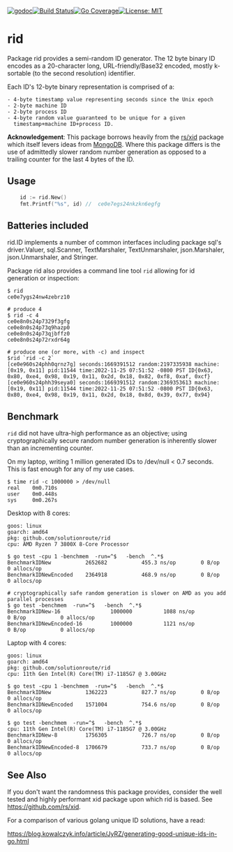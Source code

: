 [![godoc](http://img.shields.io/badge/godev-reference-blue.svg?style=flat)](https://pkg.go.dev/github.com/solutionroute/rid?tab=doc)[![Build Status](https://travis-ci.org/solutionroute/rid.svg?branch=master)](https://travis-ci.org/solutionroute/rid)[![Go Coverage](https://img.shields.io/badge/coverage-98.3%25-brightgreen.svg?style=flat)](http://gocover.io/github.com/solutionroute/rid)[![License: MIT](https://img.shields.io/badge/License-MIT-yellow.svg)](https://opensource.org/licenses/MIT)

# rid

Package rid provides a semi-random ID generator. The 12 byte binary ID encodes
as a 20-character long, URL-friendly/Base32 encoded, mostly k-sortable (to the
second resolution) identifier.

Each ID's 12-byte binary representation is comprised of a:

    - 4-byte timestamp value representing seconds since the Unix epoch
    - 2-byte machine ID
    - 2-byte process ID
    - 4-byte random value guaranteed to be unique for a given 
      timestamp+machine ID+process ID.

**Acknowledgement**: This package borrows heavily from the
[rs/xid](https://github.com/rs/xid) package which itself levers ideas from
[MongoDB](https://docs.mongodb.com/manual/reference/method/ObjectId/). Where
this package differs is the use of admittedly slower random number generation
as opposed to a trailing counter for the last 4 bytes of the ID.

## Usage

```go
    id := rid.New()
    fmt.Printf("%s", id) //  ce0e7egs24nkzkn6egfg
```

## Batteries included

rid.ID implements a number of common interfaces including package sql's
driver.Valuer, sql.Scanner, TextMarshaler, TextUnmarshaler, json.Marshaler,
json.Unmarshaler, and Stringer.

Package rid also provides a command line tool `rid` allowing for id generation
or inspection:

    $ rid
    ce0e7ygs24nw4zebrz10

    # produce 4
    $ rid -c 4
    ce0e8n0s24p7329f3gfg
    ce0e8n0s24p73q9hazp0
    ce0e8n0s24p73qjbffz0
    ce0e8n0s24p72rxdr64g

    # produce one (or more, with -c) and inspect
    $rid `rid -c 2`
    [ce0e960s24phh0qrnz7g] seconds:1669391512 random:2197335938 machine:[0x19, 0x11] pid:11544 time:2022-11-25 07:51:52 -0800 PST ID{0x63, 0x80, 0xe4, 0x98, 0x19, 0x11, 0x2d, 0x18, 0x82, 0xf8, 0xaf, 0xcf}
    [ce0e960s24phh39seya0] seconds:1669391512 random:2369353613 machine:[0x19, 0x11] pid:11544 time:2022-11-25 07:51:52 -0800 PST ID{0x63, 0x80, 0xe4, 0x98, 0x19, 0x11, 0x2d, 0x18, 0x8d, 0x39, 0x77, 0x94}

## Benchmark

`rid` did not have ultra-high performance as an objective; using
cryptographically secure random number generation is inherently slower than an
incrementing counter.

On my laptop, writing 1 million generated IDs to /dev/null < 0.7 seconds. This
is fast enough for any of my use cases.

    $ time rid -c 1000000 > /dev/null
    real    0m0.710s
    user    0m0.448s
    sys	    0m0.267s

Desktop with 8 cores:

    goos: linux
    goarch: amd64
    pkg: github.com/solutionroute/rid
    cpu: AMD Ryzen 7 3800X 8-Core Processor             

    $ go test -cpu 1 -benchmem  -run=^$   -bench  ^.*$
    BenchmarkIDNew        	 2652682	       455.3 ns/op	      0 B/op	       0 allocs/op
    BenchmarkIDNewEncoded 	 2364918	       468.9 ns/op	      0 B/op	       0 allocs/op

    # cryptographically safe random generation is slower on AMD as you add parallel processes
    $ go test -benchmem  -run=^$   -bench  ^.*$
    BenchmarkIDNew-16           	 1000000	      1088 ns/op	      0 B/op	       0 allocs/op
    BenchmarkIDNewEncoded-16    	 1000000	      1121 ns/op	      0 B/op	       0 allocs/op

Laptop with 4 cores:

    goos: linux
    goarch: amd64
    pkg: github.com/solutionroute/rid
    cpu: 11th Gen Intel(R) Core(TM) i7-1185G7 @ 3.00GHz

    $ go test -cpu 1 -benchmem  -run=^$   -bench  ^.*$ 
    BenchmarkIDNew        	 1362223	       827.7 ns/op	      0 B/op	       0 allocs/op
    BenchmarkIDNewEncoded 	 1571004	       754.6 ns/op	      0 B/op	       0 allocs/op

    $ go test -benchmem  -run=^$   -bench  ^.*$ 
    cpu: 11th Gen Intel(R) Core(TM) i7-1185G7 @ 3.00GHz
    BenchmarkIDNew-8         1756305	       726.7 ns/op	      0 B/op	       0 allocs/op
    BenchmarkIDNewEncoded-8  1706679	       733.7 ns/op	      0 B/op	       0 allocs/op

## See Also

If you don't want the randomness this package provides, consider the well
tested and highly performant xid package upon which rid is based. See
https://github.com/rs/xid.

For a comparison of various golang unique ID solutions, have a read:

https://blog.kowalczyk.info/article/JyRZ/generating-good-unique-ids-in-go.html

